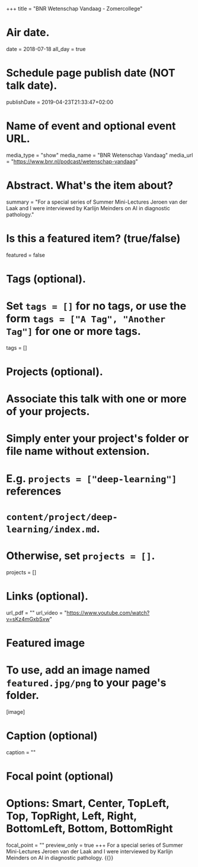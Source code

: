 +++
title = "BNR Wetenschap Vandaag - Zomercollege"

# Air date.
date = 2018-07-18
all_day = true

# Schedule page publish date (NOT talk date).
publishDate = 2019-04-23T21:33:47+02:00

# Name of event and optional event URL.
media_type = "show"
media_name = "BNR Wetenschap Vandaag"
media_url = "https://www.bnr.nl/podcast/wetenschap-vandaag"

# Abstract. What's the item about?
summary = "For a special series of Summer Mini-Lectures Jeroen van der Laak and I were interviewed by Karlijn Meinders on AI in diagnostic pathology."

# Is this a featured item? (true/false)
featured = false

# Tags (optional).
#   Set `tags = []` for no tags, or use the form `tags = ["A Tag", "Another Tag"]` for one or more tags.
tags = []

# Projects (optional).
#   Associate this talk with one or more of your projects.
#   Simply enter your project's folder or file name without extension.
#   E.g. `projects = ["deep-learning"]` references 
#   `content/project/deep-learning/index.md`.
#   Otherwise, set `projects = []`.
projects = []

# Links (optional).
url_pdf = ""
url_video = "https://www.youtube.com/watch?v=sKz4mGxbSxw"

# Featured image
# To use, add an image named `featured.jpg/png` to your page's folder. 
[image]
  # Caption (optional)
  caption = ""

  # Focal point (optional)
  # Options: Smart, Center, TopLeft, Top, TopRight, Left, Right, BottomLeft, Bottom, BottomRight
  focal_point = ""
  preview_only = true
+++
For a special series of Summer Mini-Lectures Jeroen van der Laak and I were interviewed by Karlijn Meinders on AI in diagnostic pathology.
{{<youtube sKz4mGxbSxw>}}
